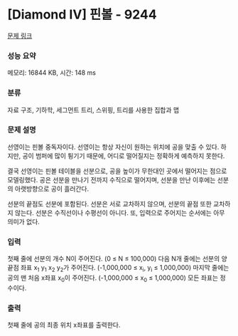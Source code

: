 # [Diamond IV] 핀볼 - 9244 

[문제 링크](https://www.acmicpc.net/problem/9244) 

### 성능 요약

메모리: 16844 KB, 시간: 148 ms

### 분류

자료 구조, 기하학, 세그먼트 트리, 스위핑, 트리를 사용한 집합과 맵

### 문제 설명

<p>선영이는 핀볼 중독자이다. 선영이는 항상 자신이 원하는 위치에 공을 맞출 수 있다. 하지만, 공이 범퍼에 많이 튕기기 때문에, 어디로 떨어질지는 정확하게 예측하지 못한다.</p>

<p>결국 선영이는 핀볼 테이블을 선분으로, 공을 높이가 무한대인 곳에서 떨어지는 점으로 모델링했다. 공은 선분을 만나기 전까지 수직으로 떨어지며, 선분을 만난 이후에는 선분의 아랫방향으로 공이 흘러간다.</p>

<p>선분의 끝점도 선분에 포함된다. 선분은 서로 교차하지 않으며, 선분의 끝점 또한 교차하지 않는다. 선분은 수직선이나 수평선이 아니다. 또, 입력으로 주어지는 순서에는 아무 의미가 없다.</p>

### 입력 

 <p>첫째 줄에 선분의 개수 N이 주어진다. (0 ≤ N ≤ 100,000) 다음 N개 줄에는 선분의 양 끝점 좌표 x<sub>1</sub> y<sub>1</sub> x<sub>2</sub> y<sub>2</sub>가 주어진다. (-1,000,000 ≤ x<sub>i</sub>, y<sub>i</sub> ≤ 1,000,000) 마지막 줄에는 공의 맨 처음 x좌표 x<sub>0</sub>이 주어진다. (-1,000,000 ≤ x<sub>0</sub> ≤ 1,000,000) 모든 좌표는 정수이다.</p>

### 출력 

 <p>첫째 줄에 공의 최종 위치 x좌표를 출력한다.</p>

